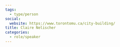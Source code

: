 ```yaml
---
tags:
  - type/person
social:
  website: https://www.torontomu.ca/city-building/
title: Claire Nelischer
categories:
  - role/speaker
---
```

